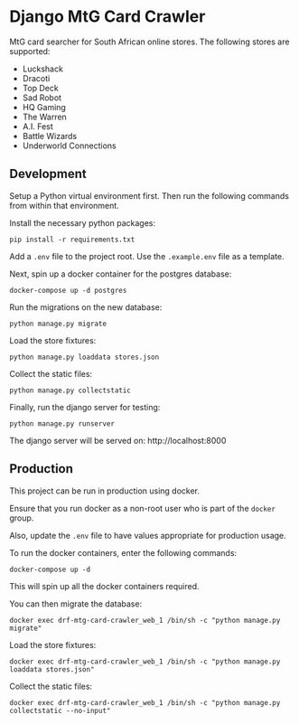 # Django MtG Card Crawler

MtG card searcher for South African online stores. The following stores are supported:

- Luckshack
- Dracoti
- Top Deck
- Sad Robot
- HQ Gaming
- The Warren
- A.I. Fest
- Battle Wizards
- Underworld Connections

## Development

Setup a Python virtual environment first. Then run the following commands from within that environment.

Install the necessary python packages:

```shell
pip install -r requirements.txt
```

Add a `.env` file to the project root. Use the `.example.env` file as a template.

Next, spin up a docker container for the postgres database:

```shell
docker-compose up -d postgres
```

Run the migrations on the new database:

```shell
python manage.py migrate
```

Load the store fixtures:

```shell
python manage.py loaddata stores.json
```

Collect the static files:

```shell
python manage.py collectstatic
```

Finally, run the django server for testing:

```shell
python manage.py runserver
```

The django server will be served on: http://localhost:8000

## Production

This project can be run in production using docker.

Ensure that you run docker as a non-root user who is part of the `docker` group.

Also, update the `.env` file to have values appropriate for production usage.

To run the docker containers, enter the following commands:

```shell
docker-compose up -d
```

This will spin up all the docker containers required.

You can then migrate the database:

```shell
docker exec drf-mtg-card-crawler_web_1 /bin/sh -c "python manage.py migrate"
```

Load the store fixtures:

```shell
docker exec drf-mtg-card-crawler_web_1 /bin/sh -c "python manage.py loaddata stores.json"
```

Collect the static files:

```shell
docker exec drf-mtg-card-crawler_web_1 /bin/sh -c "python manage.py collectstatic --no-input"
```
